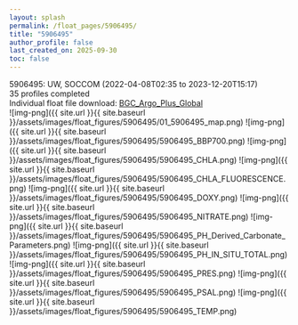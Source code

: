 ```yaml
---
layout: splash
permalink: /float_pages/5906495/
title: "5906495"
author_profile: false
last_created_on: 2025-09-30
toc: false
---
```

 
5906495: UW, SOCCOM (2022-04-08T02:35 to 2023-12-20T15:17)\
35 profiles completed\
Individual float file download: [BGC_Argo_Plus_Global](https://ftp.soest.hawaii.edu/bgc_argo_plus/Individual_Floats/outliers_removed/5906495_Sprof_processed.nc)\
![img-png]({{ site.url }}{{ site.baseurl }}/assets/images/float_figures/5906495/01_5906495_map.png)
![img-png]({{ site.url }}{{ site.baseurl }}/assets/images/float_figures/5906495/5906495_BBP700.png)
![img-png]({{ site.url }}{{ site.baseurl }}/assets/images/float_figures/5906495/5906495_CHLA.png)
![img-png]({{ site.url }}{{ site.baseurl }}/assets/images/float_figures/5906495/5906495_CHLA_FLUORESCENCE.png)
![img-png]({{ site.url }}{{ site.baseurl }}/assets/images/float_figures/5906495/5906495_DOXY.png)
![img-png]({{ site.url }}{{ site.baseurl }}/assets/images/float_figures/5906495/5906495_NITRATE.png)
![img-png]({{ site.url }}{{ site.baseurl }}/assets/images/float_figures/5906495/5906495_PH_Derived_Carbonate_Parameters.png)
![img-png]({{ site.url }}{{ site.baseurl }}/assets/images/float_figures/5906495/5906495_PH_IN_SITU_TOTAL.png)
![img-png]({{ site.url }}{{ site.baseurl }}/assets/images/float_figures/5906495/5906495_PRES.png)
![img-png]({{ site.url }}{{ site.baseurl }}/assets/images/float_figures/5906495/5906495_PSAL.png)
![img-png]({{ site.url }}{{ site.baseurl }}/assets/images/float_figures/5906495/5906495_TEMP.png)
